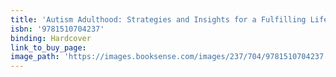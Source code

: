 ```yaml
---
title: 'Autism Adulthood: Strategies and Insights for a Fulfilling Life'
isbn: '9781510704237'
binding: Hardcover
link_to_buy_page:
image_path: 'https://images.booksense.com/images/237/704/9781510704237.jpg'
---
```



